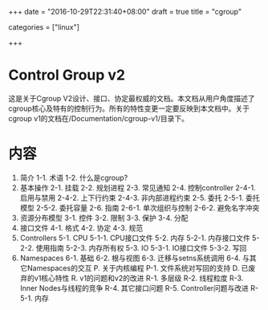 +++
date = "2016-10-29T22:31:40+08:00"
draft = true
title = "cgroup"

categories = ["linux"]

+++

# Control Group v2
这是关于Cgroup V2设计、接口、协定最权威的文档。本文档从用户角度描述了cgroup核心及特有的控制行为。所有的特性变更一定要反映到本文档中。关于cgroup v1的文档在/Documentation/cgroup-v1/目录下。

# 内容
1. 简介
  1-1. 术语
  1-2. 什么是cgroup?
2. 基本操作
  2-1. 挂载
  2-2. 规划进程
  2-3. 常见通知
  2-4. 控制controller
    2-4-1. 启用与禁用
    2-4-2. 上下行约束
    2-4-3. 非内部进程约束
  2-5. 委托
    2-5-1. 委托模型
    2-5-2. 委托容量
  2-6. 指南
    2-6-1. 单次组织与控制
    2-6-2. 避免名字冲突
3. 资源分布模型
  3-1. 控件
  3-2. 限制
  3-3. 保护
  3-4. 分配
4. 接口文件
  4-1. 格式
  4-2. 协定
  4-3. 规范
5. Controllers
  5-1. CPU
    5-1-1. CPU接口文件
  5-2. 内存
    5-2-1. 内存接口文件
    5-2-2. 使用指南
    5-2-3. 内存所有权
  5-3. IO
    5-3-1. IO接口文件
    5-3-2. 写回
6. Namespaces
  6-1. 基础
  6-2. 根与视图
  6-3. 迁移与setns系统调用
  6-4. 与其它Namespaces的交互
P. 关于内核编程
  P-1. 文件系统对写回的支持
D. 已废弃的v1核心特性
R. v1的问题和v2的改进
  R-1. 多层级
  R-2. 线程粒度
  R-3. Inner Nodes与线程的竞争
  R-4. 其它接口问题
  R-5. Controller问题与改进
    R-5-1. 内存

